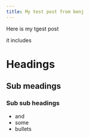 ```yaml
---
title: My test post from benj
---
```

Here is my tgest post

it includes

# Headings

## Sub meadings


### Sub sub headings

* and
* some 
* bullets
